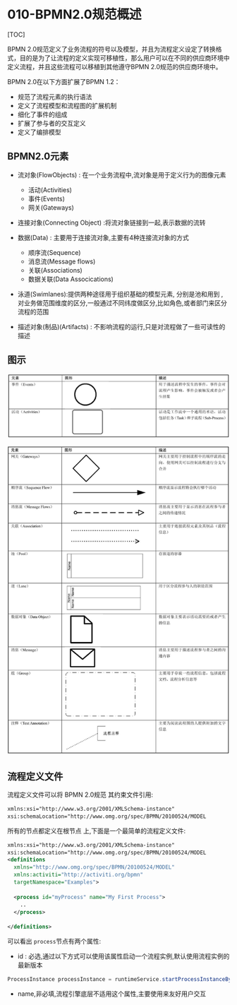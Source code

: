 # 010-BPMN2.0规范概述

[TOC]

BPMN 2.0规范定义了业务流程的符号以及模型，并且为流程定义设定了转换格式，目的是为了让流程的定义实现可移植性，那么用户可以在不同的供应商环境中定义流程，并且这些流程可以移植到其他遵守BPMN 2.0规范的供应商环境中。

BPMN 2.0在以下方面扩展了BPMN 1.2：

- 规范了流程元素的执行语法
- 定义了流程模型和流程图的扩展机制
- 细化了事件的组成
- 扩展了参与者的交互定义
- 定义了编排模型

##  BPMN2.0元素

- 流对象(FlowObjects) : 在一个业务流程中,流对象是用于定义行为的图像元素
  - 活动(Activities)
  - 事件(Events)
  - 网关(Gateways)
- 连接对象(Connecting Object) :将流对象链接到一起,表示数据的流转
- 数据(Data) : 主要用于连接流对象,主要有4种连接流对象的方式
  - 顺序流(Sequence)
  - 消息流(Message flows)
  - 关联(Associations)
  - 数据关联(Data Assocications)
- 泳道(Swimlanes):提供两种途径用于组织基础的模型元素, 分别是池和用到 , 对业务做范围维度的区分,一般通过不同纬度做区分,比如角色,或者部门来区分流程的范围

- 描述对象(制品)(Artifacts) : 不影响流程的运行,只是对流程做了一些可读性的描述

## 图示

![image-20201007124317146](../../assets/image-20201007124317146.png)

<img src="../../assets/image-20201007124338473.png" alt="image-20201007124338473"  />

## 流程定义文件

流程定义文件可以将 BPMN 2.0规范
其约束文件引用:

```xml
xmlns:xsi="http://www.w3.org/2001/XMLSchema-instance"
xsi:schemaLocation="http://www.omg.org/spec/BPMN/20100524/MODEL                http://www.omg.org/spec/BPMN/2.0/20100501/BPMN20.xsd
```

所有的节点都定义在根节点 <definitions />上,下面是一个最简单的流程定义文件:

```xml
xmlns:xsi="http://www.w3.org/2001/XMLSchema-instance"
xsi:schemaLocation="http://www.omg.org/spec/BPMN/20100524/MODEL
<definitions
  xmlns="http://www.omg.org/spec/BPMN/20100524/MODEL"
  xmlns:activiti="http://activiti.org/bpmn"
  targetNamespace="Examples">

  <process id="myProcess" name="My First Process">
    ..
  </process>

</definitions>
```

可以看出 `process`节点有两个属性:

- id : 必选,通过以下方式可以使用该属性启动一个流程实例,默认使用流程实例的最新版本

```java
ProcessInstance processInstance = runtimeService.startProcessInstanceByKey("myProcess");
```

- name,非必填,流程引擎底层不适用这个属性,主要使用来友好用户交互



